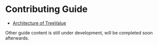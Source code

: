 # Contributing Guide

* [Architecture of TreeValue](https://opendilab.github.io/treevalue/main/contribute/architecture/index.html)

Other guide content is still under development, will be completed soon afterwards.
